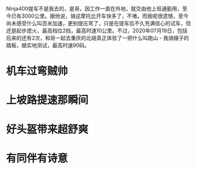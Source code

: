 Ninja400提车不是我去的，是哥。因工作一直在外地，就交由他上班通勤用，至今已有3000公里。据他说，骑这摩托比开车快多了，不堵。而我呢很遗憾，至今尚未感受什么叫百米加速，更别提压弯了，只是在提车后不久充满信心的试车，但还是起步熄火，最高档位2挡，最高时速10公里。不过，2020年07月19日，包括后来的还有2次，和哥一起去重庆的北碚真正体验了一把什么叫跑山 - 我骑嫂子的踏板，据实地测试，最高时速90码。

# 机车过弯贼帅

# 上坡路提速那瞬间
              
# 好头盔带来超舒爽
              
# 有同伴有诗意
